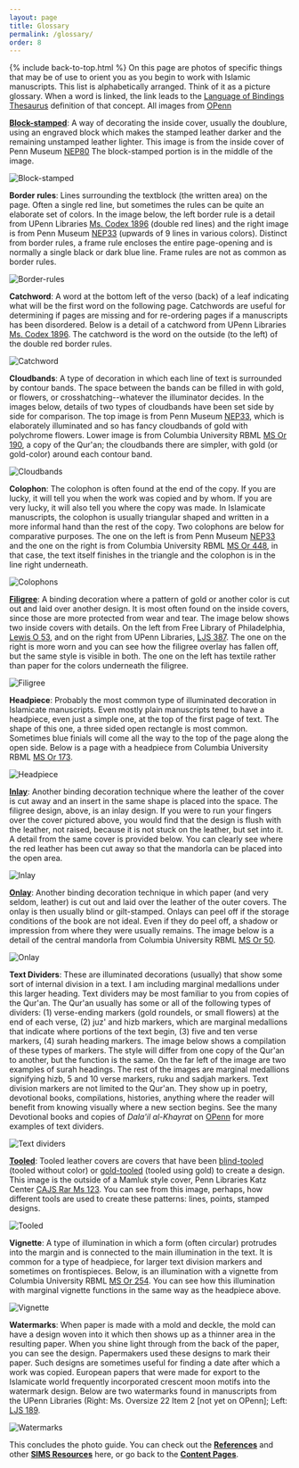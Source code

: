 ```yaml
---
layout: page
title: Glossary
permalink: /glossary/
order: 8
---
```

{% include back-to-top.html %}
On this page are photos of specific things that may be of use to orient you as you begin to work with Islamic manuscripts. This list is alphabetically arranged. Think of it as a picture glossary. When a word is linked, the link leads to the [Language of Bindings Thesaurus](https://www.ligatus.org.uk/lob/) definition of that concept. All images from [OPenn](http://openn.library.upenn.edu/html/muslimworld_contents.html)

[**Block-stamped**](https://www.ligatus.org.uk/lob/concept/3586): A way of decorating the inside cover, usually the doublure, using an engraved block which makes the stamped leather darker and the remaining unstamped leather lighter. This image is from the inside cover of Penn Museum [NEP80](http://openn.library.upenn.edu/Data/0016/html/NEP80.html) The block-stamped portion is in the middle of the image.

![Block-stamped](/islamicmss/assets/NEP80-inside-cover.jpg)

**Border rules**: Lines surrounding the textblock (the written area) on the page. Often a single red line, but sometimes the rules can be quite an elaborate set of colors. In the image below, the left border rule is a detail from UPenn Libraries [Ms. Codex 1896](http://openn.library.upenn.edu/Data/0002/html/mscodex1896.html) (double red lines) and the right image is from Penn Museum [NEP33](http://openn.library.upenn.edu/Data/0016/html/NEP33.html) (upwards of 9 lines in various colors). Distinct from border rules, a frame rule encloses the entire page-opening and is normally a single black or dark blue line. Frame rules are not as common as border rules.

![Border-rules](/islamicmss/assets/border-rules.jpg)

**Catchword**: A word at the bottom left of the verso (back) of a leaf indicating what will be the first word on the following page. Catchwords are useful for determining if pages are missing and for re-ordering pages if a manuscripts has been disordered. Below is a detail of a catchword from UPenn Libraries [Ms. Codex 1896](http://openn.library.upenn.edu/Data/0002/html/mscodex1896.html). The catchword is the word on the outside (to the left) of the double red border rules.

![Catchword](/islamicmss/assets/catchword-detail.jpg)

**Cloudbands**: A type of decoration in which each line of text is surrounded by contour bands. The space between the bands can be filled in with gold, or flowers, or crosshatching--whatever the illuminator decides. In the images below, details of two types of cloudbands have been set side by side for comparison. The top image is from Penn Museum [NEP33](http://openn.library.upenn.edu/Data/0016/html/NEP33.html), which is elaborately illuminated and so has fancy cloudbands of gold with polychrome flowers. Lower image is from Columbia University RBML [MS Or 190](http://openn.library.upenn.edu/Data/0032/html/ms_or_190.html), a copy of the Qur'an; the cloudbands there are simpler, with gold (or gold-color) around each contour band.

![Cloudbands](/islamicmss/assets/cloudbands.jpg)

**Colophon**: The colophon is often found at the end of the copy. If you are lucky, it will tell you when the work was copied and by whom. If you are very lucky, it will also tell you where the copy was made. In Islamicate manuscripts, the colophon is usually triangular shaped and written in a more informal hand than the rest of the copy. Two colophons are below for comparative purposes. The one on the left is from Penn Museum [NEP33](http://openn.library.upenn.edu/Data/0016/html/NEP33.html) and the one on the right is from Columbia University RBML [MS Or 448](http://openn.library.upenn.edu/Data/0032/html/ms_or_448.html), in that case, the text itself finishes in the triangle and the colophon is in the line right underneath.

![Colophons](/islamicmss/assets/colophons.jpg)

[**Filigree**](https://www.ligatus.org.uk/lob/concept/2895): A binding decoration where a pattern of gold or another color is cut out and laid over another design. It is most often found on the inside covers, since those are more protected from wear and tear. The image below shows two inside covers with details. On the left from Free Library of Philadelphia, [Lewis O 53](http://openn.library.upenn.edu/Data/0023/html/lewis_o_053.html), and on the right from UPenn Libraries, [LJS 387](http://openn.library.upenn.edu/Data/0001/html/ljs387.html). The one on the right is more worn and you can see how the filigree overlay has fallen off, but the same style is visible in both. The one on the left has textile rather than paper for the colors underneath the filigree.

![Filigree](/islamicmss/assets/filigree.jpg)

**Headpiece**: Probably the most common type of illuminated decoration in Islamicate manuscripts. Even mostly plain manuscripts tend to have a headpiece, even just a simple one, at the top of the first page of text. The shape of this one, a three sided open rectangle is most common. Sometimes blue finials will come all the way to the top of the page along the open side. Below is a page with a headpiece from Columbia University RBML [MS Or 173](http://openn.library.upenn.edu/Data/0032/html/ms_or_173.html).

![Headpiece](/islamicmss/assets/headpiece.jpg)

[**Inlay**](https://www.ligatus.org.uk/lob/concept/4236): Another binding decoration technique where the leather of the cover is cut away and an insert in the same shape is placed into the space. The filigree design, above, is an inlay design. If you were to run your fingers over the cover pictured above, you would find that the design is flush with the leather, not raised, because it is not stuck on the leather, but set into it. A detail from the same cover is provided below. You can clearly see where the red leather has been cut away so that the mandorla can be placed into the open area.

![Inlay](/islamicmss/assets/lewisO53-inlay-detail.jpg)

[**Onlay**](https://www.ligatus.org.uk/lob/concept/1462): Another binding decoration technique in which paper (and very seldom, leather) is cut out and laid over the leather of the outer covers. The onlay is then usually blind or gilt-stamped. Onlays can peel off if the storage conditions of the book are not ideal. Even if they do peel off, a shadow or impression from where they were usually remains. The image below is a detail of the central mandorla from Columbia University RBML [MS Or 50](http://openn.library.upenn.edu/Data/0032/html/ms_or_050.html).

![Onlay](/islamicmss/assets/onlay-detail.jpg)

**Text Dividers**: These are illuminated decorations (usually) that show some sort of internal division in a text. I am including marginal medallions under this larger heading. Text dividers may be most familiar to you from copies of the Qur'an. The Qur'an usually has some or all of the following types of dividers: (1) verse-ending markers (gold roundels, or small flowers) at the end of each verse, (2) juz' and hizb markers, which are marginal medallions that indicate where portions of the text begin, (3) five and ten verse markers, (4) surah heading markers. The image below shows a compilation of these types of markers. The style will differ from one copy of the Qur'an to another, but the function is the same. On the far left of the image are two examples of surah headings. The rest of the images are marginal medallions signifying hizb, 5 and 10 verse markers, ruku and sadjah markers. Text division markers are not limited to the Qur'an. They show up in poetry, devotional books, compilations, histories, anything where the reader will benefit from knowing visually where a new section begins. See the many Devotional books and copies of *Dala'il al-Khayrat* on [OPenn](http://openn.library.upenn.edu/html/muslimworld_contents.html) for more examples of text dividers.

![Text dividers](/islamicmss/assets/marginalmedallions.jpg)

[**Tooled**](https://www.ligatus.org.uk/lob/concept/1678): Tooled leather covers are covers that have been [blind-tooled](https://www.ligatus.org.uk/lob/concept/2288) (tooled without color) or [gold-tooled](https://www.ligatus.org.uk/lob/concept/1371) (tooled using gold) to create a design. This image is the outside of a Mamluk style cover, Penn Libraries Katz Center [CAJS Rar Ms 123](http://openn.library.upenn.edu/Data/0002/html/kcajs_rar_ms123.html). You can see from this image, perhaps, how different tools are used to create these patterns: lines, points, stamped designs.

![Tooled](/islamicmss/assets/tooled.jpg)

**Vignette**: A type of illumination in which a form (often circular) protrudes into the margin and is connected to the main illumination in the text. It is common for a type of headpiece, for larger text division markers and sometimes on frontispieces. Below, is an illumination with a vignette from Columbia University RBML [MS Or 254](http://openn.library.upenn.edu/Data/0032/html/ms_or_254.html). You can see how this illumination with marginal vignette functions in the same way as the headpiece above.

![Vignette](/islamicmss/assets/vignette.jpg)

**Watermarks**: When paper is made with a mold and deckle, the mold can have a design woven into it which then shows up as a thinner area in the resulting paper. When you shine light through from the back of the paper, you can see the design. Papermakers used these designs to mark their paper. Such designs are sometimes useful for finding a date after which a work was copied. European papers that were made for export to the Islamicate world frequently incorporated crescent moon motifs into the watermark design. Below are two watermarks found in manuscripts from the UPenn Libraries (Right: Ms. Oversize 22 Item 2 [not yet on OPenn]; Left: [LJS 189](http://openn.library.upenn.edu/Data/0001/html/ljs189.html).

![Watermarks](/islamicmss/assets/watermarks.jpg)

This concludes the photo guide.
You can check out the [**References**](/islamicmss/references/) and other [**SIMS Resources**](/islamicmss/sims/) here, or go back to the [**Content Pages**](/islamicmss/).
